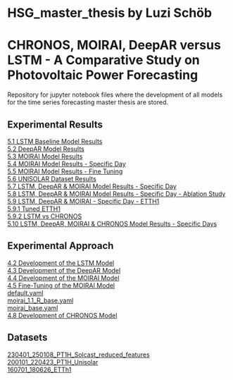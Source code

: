 # HSG_master_thesis by Luzi Schöb
# CHRONOS, MOIRAI, DeepAR versus LSTM - A Comparative Study on Photovoltaic Power Forecasting
Repository for jupyter notebook files where the development of all models for the time series forecasting master thesis are stored.
## Experimental Results
[5.1 LSTM Baseline Model Results](jupyter_notebooks/LSTM_Baseline.ipynb)<br>
[5.2 DeepAR Model Results](jupyter_notebooks/DeepAR_Adjusted_to_LSTM_Baseline.ipynb)<br>
[5.3 MOIRAI Model Results](jupyter_notebooks/master_thesis_master_file.ipynb)<br>
[5.4 MOIRAI Model Results - Specific Day](jupyter_notebooks/lstm_deepAR_moirai_spec_day_master_thesis_master_file.ipynb)<br>
[5.5 MOIRAI Model Results - Fine Tuning](jupyter_notebooks/uni2ts_fineTuned.ipynb)<br>
[5.6 UNISOLAR Dataset Results](jupyter_notebooks/master_thesis_master_file_unisolar.ipynb)<br>
[5.7 LSTM, DeepAR & MOIRAI Model Results - Specific Day](jupyter_notebooks/lstm_deepAR_moirai_spec_day_master_thesis_master_file.ipynb)<br>
[5.8 LSTM, DeepAR & MOIRAI Model Results - Specific Day - Ablation Study](jupyter_notebooks/lstm_deepAR_moirai_spec_day_master_thesis_master_file_ablation_study.ipynb)<br>
[5.9 LSTM, DeepAR & MOIRAI - Specific Day - ETTH1](jupyter_notebooks/lstm_deepAR_moirai_spec_day_master_thesis_master_file_etth1.ipynb)<br>
[5.9.1 Tuned ETTH1](jupyter_notebooks/lstm_deepAR_moirai_spec_day_master_thesis_master_file_etth1_tuned.ipynb)<br>
[5.9.2 LSTM vs CHRONOS](jupyter_notebooks/lstm_deepAR_moirai_chronos_multivariate_etth1_spec_day_master_thesis_master_file.ipynb)<br>
[5.10 LSTM, DeepAR, MOIRAI & CHRONOS Model Results - Specific Days](jupyter_notebooks/lstm_deepAR_moirai_chronos_multivariate_spec_day_master_thesis_master_file.ipynb)


## Experimental Approach
[4.2 Development of the LSTM Model](jupyter_notebooks/LSTM_Baseline.ipynb)<br>
[4.3 Development of the DeepAR Model](jupyter_notebooks/DeepAR_Adjusted_to_LSTM_Baseline.ipynb)<br>
[4.4 Development of the MOIRAI Model](jupyter_notebooks/MOIRAI_Adjusted_to_LSTM.ipynb)<br>
[4.5 Fine-Tuning of the MOIRAI Model](jupyter_notebooks/MOIRAI_fineTuned.ipynb)<br>
[default.yaml](yaml_files/default.yaml)<br>
[moirai_1.1_R_base.yaml](yaml_files/moirai_1.1_R_base.yaml)<br>
[moirai_base.yaml](yaml_files/moirai_base.yaml)<br>
[4.8 Development of CHRONOS Model](jupyter_notebooks/lstm_deepAR_moirai_chronos_multivariate_spec_day_master_thesis_master_file.ipynb)<br>


## Datasets
[230401_250108_PT1H_Solcast_reduced_features](datasets/230401_250108_PT1H_Solcast_reduced_features.csv)<br>
[200101_220423_PT1H_Unisolar](datasets/200101_220423_PT1H_Unisolar.csv)<br>
[160701_180626_ETTh1](datasets/160701_180626_ETTh1.csv)<br>